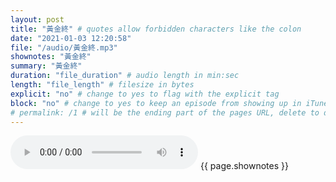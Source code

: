 ```yaml
---
layout: post
title: "黃金終" # quotes allow forbidden characters like the colon
date: "2021-01-03 12:20:58"
file: "/audio/黃金終.mp3"
shownotes: "黃金終"
summary: "黃金終"
duration: "file_duration" # audio length in min:sec
length: "file_length" # filesize in bytes
explicit: "no" # change to yes to flag with the explicit tag
block: "no" # change to yes to keep an episode from showing up in iTunes
# permalink: /1 # will be the ending part of the pages URL, delete to default to the title
---
```


<audio controls>
<source src="{{site.url}}{{site.baseurl}}{{ page.file }}" type="audio/x-mp3">
Your browser does not support the audio element.
</audio>
{{ page.shownotes }}
